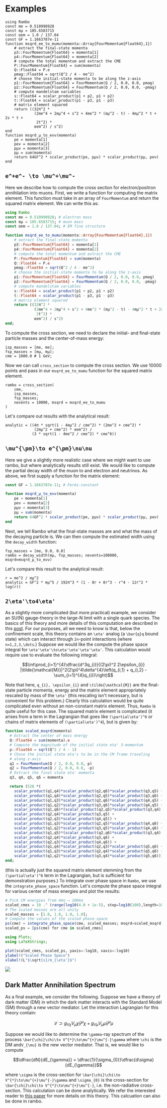 # Examples

```@setup rambo
using Rambo
const me = 0.510998928
const mμ = 105.6583715
const αem = 1.0 / 137.04
const GF = 1.1663787e-11
function msqrd_ee_to_mumu(momenta::Array{FourMomentum{Float64},1})
    # extract the final-state momenta
    p3::FourMomentum{Float64} = momenta[1]
    p4::FourMomentum{Float64} = momenta[2]
    # compute the total momentum and extract the CME
    P::FourMomentum{Float64} = sum(momenta)
    Q::Float64 = P.e
    pmag::Float64 = sqrt(Q^2 / 4 - me^2)
    # choose the initial-state momenta to be along the z-axis
    p1::FourMomentum{Float64} = FourMomentum(Q / 2, 0.0, 0.0, pmag)
    p2::FourMomentum{Float64} = FourMomentum(Q / 2, 0.0, 0.0, -pmag)
    # compute mandelstam variables
    s::Float64 = scalar_product(p1 + p2, p1 + p2)
    t::Float64 = scalar_product(p1 - p3, p1 - p3)
    # matrix element squared
    return ((32π^2 *
             (2me^4 + 2mμ^4 + s^2 + 4me^2 * (mμ^2 - t) - 4mμ^2 * t + 2s * t +
              2t^2) *
             αem^2) / s^2)
end
function msqrd_μ_to_eνν(momenta)
    pe = momenta[1]
    peν = momenta[2]
    pμν = momenta[3]
    pμ = sum(momenta)
    return 64GF^2 * scalar_product(pe, pμν) * scalar_product(pμ, peν)
end
```

## ``e^+e^- \to \mu^+\mu^-``
Here we describe how to compute the cross section for electron/positron annihilation into muons. First, we write a function for computing the matrix element. This function must take in an array of `FourMomentum` and return the squared matrix element. We can write this as:

```julia
using Rambo
const me = 0.510998928; # electron mass
const mμ = 105.6583715; # muon mass
const αem = 1.0 / 137.04; # EM fine structure

function msqrd_ee_to_mumu(momenta::Array{FourMomentum{Float64},1})
    # extract the final-state momenta
    p3::FourMomentum{Float64} = momenta[1]
    p4::FourMomentum{Float64} = momenta[2]
    # compute the total momentum and extract the CME
    P::FourMomentum{Float64} = sum(momenta)
    Q::Float64 = P.e
    pmag::Float64 = sqrt(Q^2 / 4 - me^2)
    # choose the initial-state momenta to be along the z-axis
    p1::FourMomentum{Float64} = FourMomentum(Q / 2, 0.0, 0.0, pmag)
    p2::FourMomentum{Float64} = FourMomentum(Q / 2, 0.0, 0.0, -pmag)
    # compute mandelstam variables
    s::Float64 = scalar_product(p1 + p2, p1 + p2)
    t::Float64 = scalar_product(p1 - p3, p1 - p3)
    # matrix element squared
    return ((32π^2 *
             (2me^4 + 2mμ^4 + s^2 + 4me^2 * (mμ^2 - t) - 4mμ^2 * t + 2s * t +
              2t^2) *
             αem^2) / s^2)
end;
```
To compute the cross section, we need to declare the initial- and final-state particle masses and the center-of-mass energy:

```@repl rambo
isp_masses = [me, me];
fsp_masses = [mμ, mμ];
cme = 1000.0 # 1 GeV;
```

Now we can call `cross_section` to compute the cross section. We use 10000 points and pass in our `msqrd_ee_to_mumu` function for the squared matrix element.

```@repl rambo
rambo = cross_section(
    cme,
    isp_masses,
    fsp_masses;
    nevents = 10000, msqrd = msqrd_ee_to_mumu
)
```

Let's compare out results with the analytical result:

```@repl rambo
analytic = ((4π * sqrt(1 - 4mμ^2 / cme^2) * (2me^2 + cme^2) *
             (2mμ^2 + cme^2) * αem^2) /
            (3 * sqrt(1 - 4me^2 / cme^2) * cme^6))
```

## ``\mu^{\pm}\to e^{\pm}\nu\nu``

Here we give a slightly more realistic case where we might want to use rambo,
but where analytically results still exist. We would like to compute the partial decay width of the muon to and electron and neutrinos. As above, we
first supply a function for the matrix element:

```julia
const GF = 1.1663787e-11; # Fermi-constant

function msqrd_μ_to_eνν(momenta)
    pe = momenta[1]
    peν = momenta[2]
    pμν = momenta[3]
    pμ = sum(momenta)
    return 64GF^2 * scalar_product(pe, pμν) * scalar_product(pμ, peν)
end
```

Next, we tell Rambo what the final-state masses are and what the mass of the
decaying particle is. We can then compute the estimated width using the
`decay_width` function:

```@repl rambo
fsp_masses = [me, 0.0, 0.0]
rambo = decay_width(mμ, fsp_masses; nevents=100000, msqrd=msqrd_μ_to_eνν)
```

Let's compare this result to the analytical result:
```@repl rambo
r = me^2 / mμ^2
analytic = GF^2 * mμ^5 / 192π^3 * (1 - 8r + 8r^3 - r^4 - 12r^2 * log(r))
```

## ``2\eta'\to4\eta'``

As a slightly more complicated (but more practical) example, we consider an SU(N) gauge-theory in the large-N limit with a single quark species. The basics of this theory and more details of this computation are described in this [post](https://loganamorrison.github.io/2019/08/23/thermal-cross-section-2-to-4-eta-prime.html). For our purposes, all we need to know is that, below the confinement scale, this theory contains an ``\eta'`` analog (a ``\bar{q}q`` bound state) which can interact through ``2n``-point interactions (where ``n=1,2,3,\dots``.) Suppose we would like the compute the
phase space integral for ``\eta'\eta'\to\eta'\eta'\eta'\eta'``. This calculation would require use to evaluate the following integral:
```math
\int\prod_{i=1}^{4}\dfrac{d^3q_{i}}{(2\pi)^2 2\epsilon_{i}}
|\tilde{\mathcal{M}}|^2(2\pi)^4\delta^{4}\left(q_{i,1} + q_{i,2} -
\sum_{i=1}^{4}q_{i})\right)
```
Note that here, ``q_{i}, \epsilon_{i}`` and ``\tilde{\mathcal{M}}`` are the final-state particle momenta, energy and the matrix element appropriately rescaled by mass of the ``\eta'`` (this rescaling isn't necessary, but is convenient for this problem.) Clearly this calculation would be quite complicated even without an non-constant matrix element. Thus, `Rambo` is quite useful for this case.  The squared matrix element is complicated (it arises from a term in the Lagrangian that goes like ``(\partial\eta')^6`` or chains of matrix elements of ``(\partial\eta')^4``), but is given by:

```julia
function scaled_msqrd(momenta)
  # Extract the center of mass energy
  Q::Float64 = sum(momenta).e
  # Compute the magnitude of the initial state eta' 3-momentum
  p::Float64 = sqrt(Q^2 / 4 - 1)
  # Chose the initial state eta's to be in the CM frame traveling
  # along z-axis
  q1 = FourMomentum(Q / 2, 0.0, 0.0, p)
  q2 = FourMomentum(Q / 2, 0.0, 0.0, -p)
  # Extract the final state eta' momenta
  q3, q4, q5, q6 = momenta

  return (528 *(
    scalar_product(q1,q4)*scalar_product(q2,q6)*scalar_product(q3,q5) +
    scalar_product(q1,q4)*scalar_product(q2,q5)*scalar_product(q3,q6) +
    scalar_product(q1,q3)*scalar_product(q2,q6)*scalar_product(q4,q5) +
    scalar_product(q1,q2)*scalar_product(q3,q6)*scalar_product(q4,q5) +
    scalar_product(q1,q6)*(scalar_product(q2,q5)*scalar_product(q3,q4) +
    scalar_product(q2,q4)*scalar_product(q3,q5) +
    scalar_product(q2,q3)*scalar_product(q4,q5)) +
    scalar_product(q1,q3)*scalar_product(q2,q5)*scalar_product(q4,q6) +
    scalar_product(q1,q2)*scalar_product(q3,q5)*scalar_product(q4,q6) +
    scalar_product(q1,q5)*(scalar_product(q2,q6)*scalar_product(q3,q4) +
    scalar_product(q2,q4)*scalar_product(q3,q6) +
    scalar_product(q2,q3)*scalar_product(q4,q6)) +
    scalar_product(q1,q4)*scalar_product(q2,q3)*scalar_product(q5,q6) +
    scalar_product(q1,q3)*scalar_product(q2,q4)*scalar_product(q5,q6) +
    scalar_product(q1,q2)*scalar_product(q3,q4)*scalar_product(q5,q6)))^2
end;
```
(this is actually just the squared matrix element stemming from the ``(\partial\eta')^6`` term in the Lagrangian, but is sufficient for demonstration purposes.) To integrate over phase space in `Rambo`, we use the `integrate_phase_space` function. Let's compute the phase space integral for various center of mass energies and plot the results:

```julia
# Pick CM energies from 4mη → 100mη
scaled_cmes = 10 .^ (range(log10(4.0 + 1e-5), stop=log10(100),length=100))
# The scaled masses are all unity
scaled_masses = [1.0, 1.0, 1.0, 1.0];
# Compute the values of the scaled phase-space
ps(cme) = integrate_phase_space(cme, scaled_masses; msqrd=scaled_msqrd)[1]
scaled_ps = [ps(cme) for cme in scaled_cmes]

using Plots;
using LaTeXStrings;

plot(scaled_cmes, scaled_ps, yaxis=:log10, xaxis=:log10)
ylabel!("Scaled Phase Space")
xlabel!(L"$\sqrt{s}/m_{\eta'}$")
```
![](plot.svg)

## Dark Matter Annihilation Spectrum

As a final example, we consider the following. Suppose we have a theory of dark matter (DM) in which the dark matter interacts with the Standard Model (SM) through a new vector mediator. Let the interaction Lagrangian for this theory contain:
```math
\mathcal{L} \supset g_{V\chi}V_{\mu}\bar{\chi}\gamma^{\mu}\chi + g_{V\mu}V_{\mu}\bar{\mu}\gamma^{\mu}\mu
```
Suppose we would like to determine the ``\gamma``-ray spectrum of the process ``\bar{\chi}\chi\to V^{*}\to\mu^{+}\mu^{-}\gamma`` where ``\chi`` is the DM and``V_{\mu}`` is the new vector mediator. That is, we would like to compute
```math
\dfrac{dN}{dE_{\gamma}} = \dfrac{1}{\sigma_{0}}\dfrac{d\sigma}{dE_{\gamma}}
```
where ``\sigma`` is the cross-section for ``\bar{\chi}\chi\to V^{*}\to\mu^{+}\mu^{-}\gamma`` and ``\sigma_{0}`` is the cross-section for ``\bar{\chi}\chi\to V^{*}\to\mu^{+}\mu^{-}``, i.e. the non-radiative cross-section. This calculation can be done analytically. We refer the interested reader to [this paper](https://arxiv.org/abs/1907.11846v2) for more details on this theory. This calcuation can also be done in rambo. 
